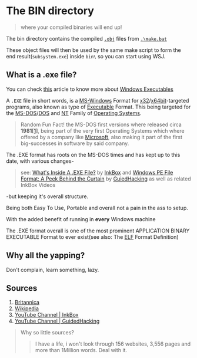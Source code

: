 # The BIN directory

> where your compiled binaries will end up!

The bin directory contains the compiled [`.obj`](https://en.wikipedia.org/wiki/Object_file) files from [`.\make.bat`](..\make.bat)

These object files will then be used by the same make script to form the end result(`subsystem.exe`) inside `bin\` so you can start using WSJ.

## What is a .exe file?
You can check [this](https://learn.microsoft.com/en-us/windows/win32/msi/executable-files) article to know more about [Windows Executables](https://en.wikipedia.org/wiki/.exe)

A `.EXE` file in short words, is a [MS-Windows](https://en.wikipedia.org/wiki/Microsoft_Windows) Format for [x32](https://en.wikipedia.org/wiki/32-bit_computing)/[x64bit](https://en.wikipedia.org/wiki/64-bit_computing)-targeted programs, also known as type of [Executable](https://en.wikipedia.org/wiki/Executable) Format.
This being targeted for the [MS-DOS](https://en.wikipedia.org/wiki/MS-DOS)/[DOS](https://en.wikipedia.org/wiki/DOS) and [NT](https://en.wikipedia.org/wiki/Windows_NT) Family of [Operating Systems](https://en.wikipedia.org/wiki/Operating_system).

> Random Fun Fact!
> the MS-DOS first versions where released circa **1981**[[1]](https://www.britannica.com/technology/MS-DOS), being part of the very first Operating Systems which where offered by a company like [Microsoft](https://en.wikipedia.org/wiki/Microsoft), also making it part of the first big-successes in software by said company.

The .EXE format has roots on the MS-DOS times and has kept up to this date, with various changes-
> see: [What's Inside A .EXE File?](https://www.youtube.com/watch?v=-ojciptvVtY) by [InkBox](https://www.youtube.com/@InkboxSoftware) and [Windows PE File Format: A Peek Behind the Curtain](https://www.youtube.com/watch?v=OkX2lIf9YEM) by [GuiedHacking](https://www.youtube.com/@GuidedHacking) as well as related InkBox Videos

-but keeping it's overall structure.

Being both Easy To Use, Portable and overall not a pain in the ass to setup.

With the added benefit of running in **every** Windows machine

The .EXE format overall is one of the most prominent APPLICATION BINARY EXECUTABLE Format to ever exist(see also: The [ELF](https://en.wikipedia.org/wiki/Executable_and_Linkable_Format) Format Definition)

## Why all the yapping?

Don't complain, learn something, lazy.


## Sources

1. [Britannica](https://www.britannica.com)
2. [Wikipedia](https://en.wikipedia.org/)
3. [YouTube Channel | InkBox](https://www.youtube.com/@InkboxSoftware)
4. [YouTube Channel | GuidedHacking](https://www.youtube.com/@GuidedHacking)
> Why so little sources?
>> I have a life, i won't look through 156 websites, 3,556 pages and more than 1Million words.
>> Deal with it.